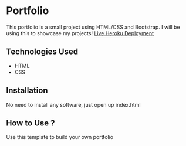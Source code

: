 # Portfolio
This portfolio is a small project using HTML/CSS and Bootstrap. I will be using this to showcase my projects!
[Live Heroku Deployment](https://portfolio-george1.herokuapp.com)
## Technologies Used
- HTML
- CSS
## Installation
No need to install any software, just open up index.html
## How to Use ?
Use this template to build your own portfolio
